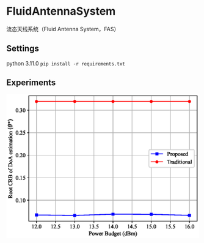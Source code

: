 # FluidAntennaSystem
流态天线系统（Fluid Antenna System，FAS）

## Settings
python 3.11.0
`
pip install -r requirements.txt
`

## Experiments
<img src="./figs/CRB_Power.eps">